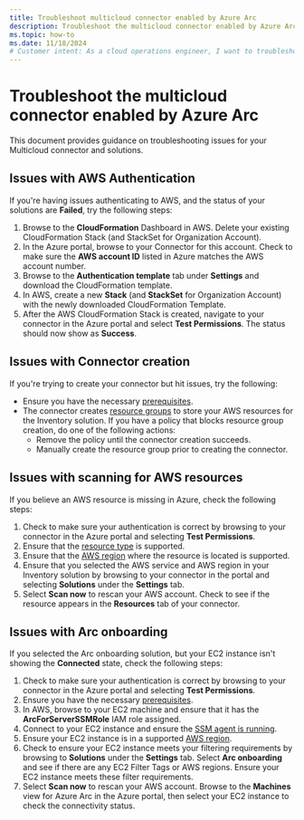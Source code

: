 ```yaml
---
title: Troubleshoot multicloud connector enabled by Azure Arc
description: Troubleshoot the multicloud connector enabled by Azure Arc
ms.topic: how-to
ms.date: 11/18/2024
# Customer intent: As a cloud operations engineer, I want to troubleshoot issues with the multicloud connector enabled by Azure Arc, so that I can ensure seamless integration and management of my AWS resources within the Azure environment.
---
```


# Troubleshoot the multicloud connector enabled by Azure Arc

This document provides guidance on troubleshooting issues for your Multicloud connector and solutions.

## Issues with AWS Authentication

If you're having issues authenticating to AWS, and the status of your solutions are **Failed**, try the following steps:

1. Browse to the **CloudFormation** Dashboard in AWS. Delete your existing CloudFormation Stack (and StackSet for Organization Account).
1. In the Azure portal, browse to your Connector for this account. Check to make sure the **AWS account ID** listed in Azure matches the AWS account number.
1. Browse to the **Authentication template** tab under **Settings** and download the CloudFormation template.
1. In AWS, create a new **Stack** (and **StackSet** for Organization Account) with the newly downloaded CloudFormation Template.
1. After the AWS CloudFormation Stack is created, navigate to your connector in the Azure portal and select **Test Permissions**. The status should now show as **Success**.

## Issues with Connector creation

If you're trying to create your connector but hit issues, try the following:

- Ensure you have the necessary [prerequisites](connect-to-aws.md#prerequisites).
- The connector creates [resource groups](resource-representation.md#resource-group-name) to store your AWS resources for the Inventory solution. If you have a policy that blocks resource group creation, do one of the following actions:
  - Remove the policy until the connector creation succeeds.
  - Manually create the resource group prior to creating the connector.

## Issues with scanning for AWS resources

If you believe an AWS resource is missing in Azure, check the following steps:

1. Check to make sure your authentication is correct by browsing to your connector in the Azure portal and selecting **Test Permissions**.
1. Ensure that the [resource type](view-multicloud-inventory.md#supported-aws-services) is supported.
1. Ensure that the [AWS region](overview.md#supported-regions) where the resource is located is supported.
1. Ensure that you selected the AWS service and AWS region in your Inventory solution by browsing to your connector in the portal and selecting **Solutions** under the **Settings** tab.
1. Select **Scan now** to rescan your AWS account. Check to see if the resource appears in the **Resources** tab of your connector.

## Issues with Arc onboarding

If you selected the Arc onboarding solution, but your EC2 instance isn't showing the **Connected** state, check the following steps:

1. Check to make sure your authentication is correct by browsing to your connector in the Azure portal and selecting **Test Permissions**.
1. Ensure you have the necessary [prerequisites](onboard-multicloud-vms-arc.md#prerequisites).
1. In AWS, browse to your EC2 machine and ensure that it has the **ArcForServerSSMRole** IAM role assigned.
1. Connect to your EC2 instance and ensure the [SSM agent is running](https://docs.aws.amazon.com/systems-manager/latest/userguide/ssm-agent-status-and-restart.html).
1. Ensure your EC2 instance is in a supported [AWS region](overview.md#supported-regions).
1. Check to ensure your EC2 instance meets your filtering requirements by browsing to **Solutions** under the **Settings** tab. Select **Arc onboarding** and see if there are any EC2 Filter Tags or AWS regions. Ensure your EC2 instance meets these filter requirements.
1. Select **Scan now** to rescan your AWS account. Browse to the **Machines** view for Azure Arc in the Azure portal, then select your EC2 instance to check the connectivity status.
